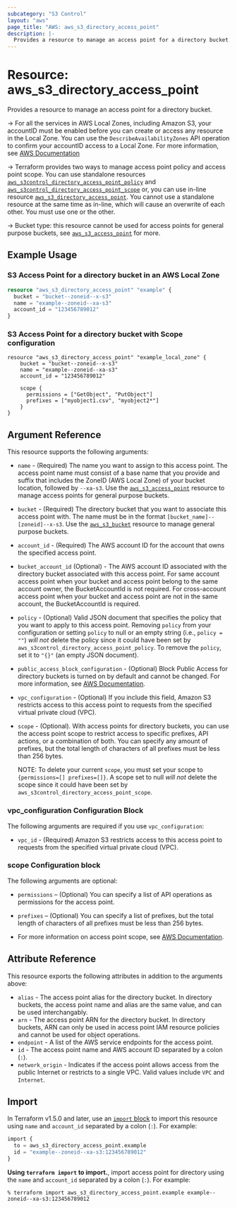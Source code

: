 ```yaml
---
subcategory: "S3 Control"
layout: "aws"
page_title: "AWS: aws_s3_directory_access_point"
description: |-
  Provides a resource to manage an access point for a directory bucket.
---
```

# Resource: aws_s3_directory_access_point
Provides a resource to manage an access point for a directory bucket.

-> For all the services in AWS Local Zones, including Amazon S3, your accountID must be enabled before you can create or access any resource in the Local Zone. You can use the `DescribeAvailabilityZones` API operation to confirm your accountID access to a Local Zone. For more information, see [AWS Documentation](https://docs.aws.amazon.com/AmazonS3/latest/userguide/opt-in-directory-bucket-lz.html)

-> Terraform provides two ways to manage access point policy and access point scope. You can use standalone resources [`aws_s3control_directory_access_point_policy`](aws_s3control_directory_access_point_policy.html) and  [`aws_s3control_directory_access_point_scope`](aws_s3control_directory_access_point_scope.html) or, you can use in-line resource [`aws_s3_directory_access_point`](aws_s3_directory_access_point.html). You cannot use a standalone resource at the same time as in-line, which will cause an overwrite of each other. You must use one or the other.

-> Bucket type: this resource cannot be used for access points for general purpose buckets, see [`aws_s3_access_point`](s3_access_point.html) for more. 

## Example Usage
### S3 Access Point for a directory bucket in an AWS Local Zone
```terraform
resource "aws_s3_directory_access_point" "example" {
  bucket = "bucket--zoneid--x-s3"
  name = "example--zoneid--xa-s3"
  account_id = "123456789012"
}
```

### S3 Access Point for a directory bucket with Scope configuration
```
resource "aws_s3_directory_access_point" "example_local_zone" {
    bucket = "bucket--zoneid--x-s3"
    name = "example--zoneid--xa-s3"
    account_id = "123456789012"
    
    scope {
      permissions = ["GetObject", "PutObject"]
      prefixes = ["myobject1.csv", "myobject2*"]
    }
}
```

## Argument Reference
This resource supports the following arguments:
* `name` - (Required) The name you want to assign to this access point. The access point name must consist of a base name that you provide and suffix that includes the ZoneID (AWS Local Zone) of your bucket location, followed by `--xa-s3`. Use the [`aws_s3_access_point`](s3_access_point.html) resource to manage access points for general purpose buckets.

* `bucket` - (Required) The directory bucket that you want to associate this access point with. The name must be in the format `[bucket_name]--[zoneid]--x-s3`. Use the [`aws_s3_bucket`](s3_bucket.html) resource to manage general purpose buckets.

* `account_id` - (Required) The AWS account ID for the account that owns the specified access point.

* `bucket_account_id` (Optional) - The AWS account ID associated with the directory bucket associated with this access point. For same account access point when your bucket and access point belong to the same account owner, the BucketAccountId is not required. For cross-account access point when your bucket and access point are not in the same account, the BucketAccountId is required.

* `policy` - (Optional) Valid JSON document that specifies the policy that you want to apply to this access point. Removing `policy` from your configuration or setting `policy` to null or an empty string (i.e., `policy = ""`) _will not_ delete the policy since it could have been set by `aws_s3control_directory_access_point_policy`. To remove the `policy`, set it to `"{}"` (an empty JSON document).

* `public_access_block_configuration` - (Optional) Block Public Access for directory buckets is turned on by  default and cannot be changed. For more information, see [AWS Documentation](https://docs.aws.amazon.com/AmazonS3/latest/userguide/access-control-block-public-access.html).

* `vpc_configuration` - (Optional) If you include this field, Amazon S3 restricts access to this access point to requests from the specified virtual private cloud (VPC).

* `scope` - (Optional). With access points for directory buckets, you can use the access point scope to restrict access to specific prefixes, API actions, or a combination of both. You can specify any amount of prefixes, but the total length of characters of all prefixes must be less than 256 bytes.

    NOTE: To delete your current `scope`, you must set your scope to `{permissions=[] prefixes=[]}`. A scope set to null _will not_ delete the scope since it could have been set by `aws_s3control_directory_access_point_scope`.


### vpc_configuration Configuration Block
The following arguments are required if you use `vpc_configuration`:
* `vpc_id` - (Required) Amazon S3 restricts access to this access point to requests from the specified virtual private cloud (VPC).


### scope Configuration block
The following arguments are optional:

* `permissions` – (Optional) You can specify a list of API operations as permissions for the access point.

* `prefixes` – (Optional) You can specify a list of prefixes, but the total length of characters of all prefixes must be less than 256 bytes. 

* For more information on access point scope, see [AWS Documentation](https://docs.aws.amazon.com/AmazonS3/latest/userguide/access-points-directory-buckets-manage-scope.html).


## Attribute Reference
This resource exports the following attributes in addition to the arguments above:
* `alias` - The access point alias for the directory bucket. In directory buckets, the access point name and alias are the same value, and can be used interchangably. 
* `arn` - The access point ARN for the directory bucket. In directory buckets, ARN can only be used in access point IAM resource policies and cannot be used for object operations.
* `endpoint` - A list of the AWS service endpoints for the access point.
* `id` - The access point name and AWS account ID separated by a colon (`:`). 
* `network_origin` - Indicates if the access point allows access from the public Internet or restricts to a single VPC. Valid values include `VPC` and `Internet`.


## Import
In Terraform v1.5.0 and later, use an [`import` block](https://developer.hashicorp.com/terraform/language/import) to import this resource using `name` and `account_id` separated by a colon (`:`). For example:

```terraform
import {
  to = aws_s3_directory_access_point.example
  id = "example--zoneid--xa-s3:123456789012"
}
```


**Using `terraform import` to import.**, import access point for directory using the `name` and `account_id` separated by a colon (`:`). For example:

```console
% terraform import aws_s3_directory_access_point.example example--zoneid--xa-s3:123456789012
```
